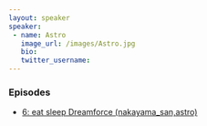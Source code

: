 ```yaml
---
layout: speaker
speaker:
 - name: Astro
   image_url: /images/Astro.jpg
   bio:
   twitter_username:
---
```


### Episodes

- [6: eat sleep Dreamforce (nakayama_san,astro)](/006/)
